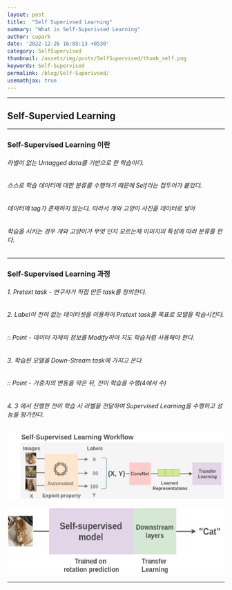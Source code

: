 ```yaml
---
layout: post
title:  "Self Superivsed Learning"
summary: "What is Self-Superivsed Learning"
author: cupark
date: '2022-12-26 16:05:13 +0530'
category: SelfSupervised
thumbnail: /assets/img/posts/SelfSupervised/thumb_self.png
keywords: Self-Supervised
permalink: /blog/Self-Superivsed/
usemathjax: true
---
```


---
## Self-Supervied Learning  
---

### Self-Supervised Learning 이란  

###### 라벨이 없는 Untagged data를 기반으로 한 학습이다.   
###### 스스로 학습 데이터에 대한 분류를 수행하기 떄문에 Self라는 접두어가 붙었다.   
###### 데이터에 tag가 존재하지 않는다. 따라서 개와 고양이 사진을 데이터로 넣어   
###### 학습을 시키는 경우 개와 고양이가 무엇 인지 모르는채 이미지의 특성에 따라 분류를 한다.  

---

### Self-Supervised Learning 과정  

###### 1. Pretext task - 연구자가 직접 만든 task를 정의한다.  
###### 2. Label이 전혀 없는 데이터셋을 이용하여 Pretext task를 목표로 모델을 학습시킨다.  
###### :: Point - 데이터 자체의 정보를 Modify하여 지도 학습처럼 사용해야 한다. 
###### 3. 학습된 모델을 Down-Stream task에 가지고 온다.  
###### :: Point - 가중치의 변동을 막은 뒤, 전이 학습을 수행(4에서 수)
###### 4. 3 에서 진행한 전이 학습 시 라벨을 전달하여 Supervised Learning을 수행하고 성능을 평가한다. 
<p align="center"><img src="/assets/img/posts/SelfSupervised/self-supervised-workflow.png"></p>
<p align="center"><img src="/assets/img/posts/SelfSupervised/self-supervised-finetuning.png"></p>

---
